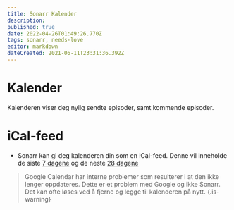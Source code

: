 ```yaml
---
title: Sonarr Kalender
description: 
published: true
date: 2022-04-26T01:49:26.770Z
tags: sonarr, needs-love
editor: markdown
dateCreated: 2021-06-11T23:31:36.392Z
---
```


# Kalender

Kalenderen viser deg nylig sendte episoder, samt kommende episoder.

# iCal-feed

- Sonarr kan gi deg kalenderen din som en iCal-feed. Denne vil inneholde de siste [7 dagene](https://github.com/Sonarr/Sonarr/blob/22f044844c33187450dcc2d6b329ad3e1d241e74/src/NzbDrone.Api/Calendar/CalendarFeedModule.cs#L35) og de neste [28 dagene](https://github.com/Sonarr/Sonarr/blob/22f044844c33187450dcc2d6b329ad3e1d241e74/src/NzbDrone.Api/Calendar/CalendarFeedModule.cs#L36)

> Google Calendar har interne problemer som resulterer i at den ikke lenger oppdateres. Dette er et problem med Google og ikke Sonarr. Det kan ofte løses ved å fjerne og legge til kalenderen på nytt.
{.is-warning}
